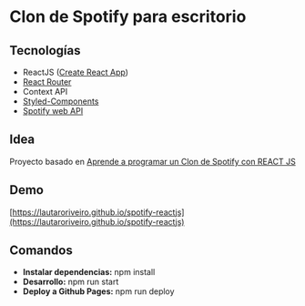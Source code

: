 # Clon de Spotify para escritorio

## Tecnologías
- ReactJS ([Create React App](https://github.com/facebook/create-react-app))
- [React Router](https://reactrouter.com/)
- Context API
- [Styled-Components](https://styled-components.com/)
- [Spotify web API](https://github.com/JMPerez/spotify-web-api-js)

## Idea
Proyecto basado en [Aprende a programar un Clon de Spotify con REACT JS](https://aprenderjavascript.online/clon-de-spotify)

## Demo
[https://lautaroriveiro.github.io/spotify-reactjs](https://lautaroriveiro.github.io/spotify-reactjs)

## Comandos
- **Instalar dependencias:** npm install
- **Desarrollo:** npm run start
- **Deploy a Github Pages:** npm run deploy
